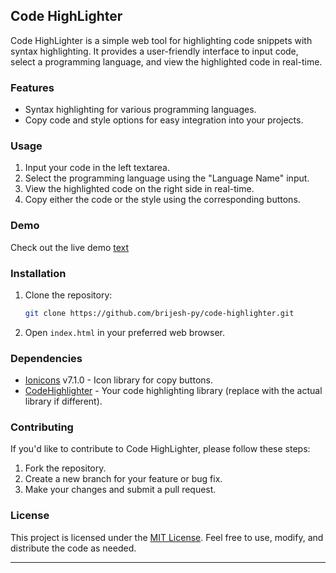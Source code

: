 
## Code HighLighter

Code HighLighter is a simple web tool for highlighting code snippets with syntax highlighting. It provides a user-friendly interface to input code, select a programming language, and view the highlighted code in real-time.

### Features

- Syntax highlighting for various programming languages.
- Copy code and style options for easy integration into your projects.

### Usage

1. Input your code in the left textarea.
2. Select the programming language using the "Language Name" input.
3. View the highlighted code on the right side in real-time.
4. Copy either the code or the style using the corresponding buttons.

### Demo

Check out the live demo [text](https://brijesh-py.github.io/code-highlighter/)

### Installation

1. Clone the repository:

   ```bash
   git clone https://github.com/brijesh-py/code-highlighter.git
   ```

2. Open `index.html` in your preferred web browser.

### Dependencies

- [Ionicons](https://ionicons.com/) v7.1.0 - Icon library for copy buttons.
- [CodeHighlighter](#) - Your code highlighting library (replace with the actual library if different).

### Contributing

If you'd like to contribute to Code HighLighter, please follow these steps:

1. Fork the repository.
2. Create a new branch for your feature or bug fix.
3. Make your changes and submit a pull request.

### License

This project is licensed under the [MIT License](LICENSE). Feel free to use, modify, and distribute the code as needed.

---
